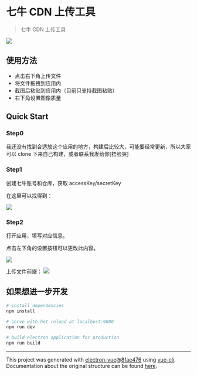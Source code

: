 # 七牛 CDN 上传工具

> 七牛 CDN 上传工具

![](http://src.fanmingfei.com/tool/f34335570df72584da95bbce50828e73.png)

## 使用方法
- 点击右下角上传文件
- 将文件拖拽到应用内
- 截图后粘贴到应用内（目前只支持截图粘贴）
- 右下角设置图像质量

## Quick Start

### Step0

我还没有找到合适放这个应用的地方，构建后比较大，可能要经常更新，所以大家可以 clone 下来自己构建，或者联系我发给你[捂脸哭]

### Step1
创建七牛账号和仓库，获取 accessKey/secretKey

在这里可以找得到：

![](http://src.fanmingfei.com/tool/3205b81520fa34ddd52fe0b798e3bff5.png)

### Step2

打开应用，填写对应信息。

点击左下角的设置按钮可以更改此内容。

![](http://src.fanmingfei.com/tool/2dd530ed34c8fc0f7a2d26a99cab7704.jpg)

上传文件前缀：
![](http://src.fanmingfei.com/tool/3746936b0aa5f063e80bfb9acdc8353f.png)



## 如果想进一步开发

``` bash
# install dependencies
npm install

# serve with hot reload at localhost:9080
npm run dev

# build electron application for production
npm run build


```

---

This project was generated with [electron-vue](https://github.com/SimulatedGREG/electron-vue)@[8fae476](https://github.com/SimulatedGREG/electron-vue/tree/8fae4763e9d225d3691b627e83b9e09b56f6c935) using [vue-cli](https://github.com/vuejs/vue-cli). Documentation about the original structure can be found [here](https://simulatedgreg.gitbooks.io/electron-vue/content/index.html).

